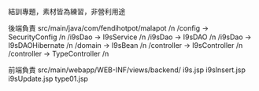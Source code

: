 結訓專題，素材皆為練習，非營利用途

後端負責
src/main/java/com/fendihotpot/malapot /n
/config → SecurityConfig /n
/i9sDao → I9sService /n
/i9sDao → I9sDAO /n
/i9sDao → I9sDAOHibernate /n
/domain → I9sBean /n
/controller → I9sController /n
/controller → TypeController /n

前端負責
src/main/webapp/WEB-INF/views/backend/
i9s.jsp
i9sInsert.jsp
i9sUpdate.jsp
type01.jsp
